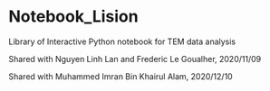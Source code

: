 # Notebook_Lision
Library of Interactive Python notebook for TEM data analysis

Shared with Nguyen Linh Lan and Frederic Le Goualher, 2020/11/09

Shared with Muhammed Imran Bin Khairul Alam, 2020/12/10
